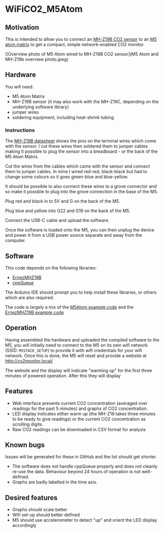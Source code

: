 # WiFiCO2_M5Atom
 
## Motivation

This is intended to allow you to connect an [MH-Z19B CO2 sensor](https://www.winsen-sensor.com/sensors/co2-sensor/mh-z19b.html) to an [M5 atom matrix](https://docs.m5stack.com/en/core/atom_matrix) to get a compact, simple network-enabled CO2 monitor.



 ![Overview photo of M5 Atom wired to MH-Z19B CO2 sensor](M5 Atom and MH-Z19b overview photo.jpeg)

 ## Hardware

You will need:

- M5 Atom Matrix
- MH-Z19B sensor (it may also work with the MH-Z19C, depending on the underlying software library)
- jumper wires
- soldering equipment, including heat-shrink tubing


### Instructions

The [MH-Z19B datasheet](https://www.winsen-sensor.com/d/files/infrared-gas-sensor/mh-z19b-co2-manual(ver1_7).pdf) shows the pins on the terminal wires which come with the sensor. I cut these wires then soldered them to jumper cables making it possible to plug the sensor into a breadboard - or the back of the M5 Atom Matrix.

Cut the wires from the cables which came with the sensor and connect them to jumper cables. In mine I wired red-red, black-black but had to change some colours so it goes green-blue and blue-yellow.

It should be possible to also connect these wires to a grove connector and so make it possible to plug into the grove connection in the base of the M5.

Plug red and black in to 5V and G on the back of the M5.

Plug blue and yellow into G22 and G19 on the back of the M5.

Connect the USB-C cable and upload the software.

Once the software is loaded onto the M5, you can then unplug the device and power it from a USB power source separate and away from the computer.

 ## Software

 This code depends on the following libraries:

 - [ErriezMHZ19B](https://erriez.github.io/ErriezMHZ19B/index.html)
 - [cppQueue](https://github.com/SMFSW/Queue)

The Arduino IDE should prompt you to help install these libraries, or others which are also required.

 The code is largely a mix of the [M5Atom example code](https://github.com/m5stack/M5Atom) and the [ErriezMHZ19B example code](https://github.com/Erriez/ErriezMHZ19B/tree/master/examples/ErriezMHZ19BGettingStarted)

 ## Operation

 Having assembled the hardware and uploaded the compiled software to the M5, you will initially need to connect to the M5 on its own wifi network (SSID: `M5STACK_SETUP`) to provide it with wifi credentials for your wifi network. Once this is done, the M5 will reset and provide a website at http://co2monitor.local/ 

 The website and the display will indicate "warming up" for the first three minutes of powered operation. After this they will display 

 ## Features

 - Web interface presents current CO2 concentration (averaged over readings for the past 5 minutes) and graphs of CO2 concentration.
 - LED display indicates either warm up (the MH-Z19 takes three minutes to be ready to give readings) or the current CO2 concentration as scrolling digits.
 - Raw CO2 readings can be downloaded in CSV format for analysis
 
## Known bugs

Issues will be generated for these in GitHub and the list should get shorter.

- The software does not handle cppQueue properly and does not cleanly re-use the data. Behaviour beyond 24 hours of operation is not well-defined.
- Graphs are badly labelled in the time axis.

## Desired features

- Graphs should scale better
- Wifi set-up should better defined
- M5 should use accelerometer to detect "up" and orient the LED display accordingly